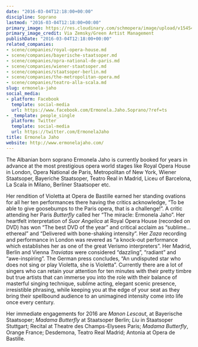 ```yaml
---
date: "2016-03-04T12:18:00+00:00"
discipline: Soprano
lastmod: "2016-03-04T12:18:00+00:00"
primary_image: https://res.cloudinary.com/schmopera/image/upload/v1545409169/media/webhook-uploads/1457093748649/JAHO-Ermonela-Half-body-bwSquare.jpg.jpg
primary_image_credit: Via Zemsky/Green Artist Management
publishDate: "2016-03-04T12:18:00+00:00"
related_companies:
- scene/companies/royal-opera-house.md
- scene/companies/bayerische-staatsoper.md
- scene/companies/opra-national-de-paris.md
- scene/companies/wiener-staatsoper.md
- scene/companies/staatsoper-berlin.md
- scene/companies/the-metropolitan-opera.md
- scene/companies/teatro-alla-scala.md
slug: ermonela-jaho
social_media:
- platform: Facebook
  template: social-media
  url: https://www.facebook.com/Ermonela.Jaho.Soprano/?ref=ts
- _template: people_single
  platform: Twitter
  template: social-media
  url: https://twitter.com/ErmonelaJaho
title: Ermonela Jaho
website: http://www.ermonelajaho.com/
---
```


The Albanian born soprano Ermonela Jaho is currently booked for years in advance at the most prestigious opera world stages like Royal Opera House in London, Opera National de Paris, Metropolitan of New York, Wiener Staatsoper, Bayeriche Staatsoper, Teatro Real in Madrid, Liceu of Barcelona, La Scala in Milano, Berliner Staatsoper etc.

Her rendition of Violetta at Opera de Bastille earned her standing ovations for all her ten performances there having the critics acknowledge, “To be able to give goosebumps to the Paris opera, that is a challenge!”. A critic attending her Paris *Butterfly* called her “The miracle: Ermonela Jaho”. Her heartfelt interpretation of *Suor Angelica* at Royal Opera House (recorded on DVD) has won “The best DVD of the year” and critical acclaim as “sublime… ethereal” and “Delivered with bone-shaking intensity”. Her *Zaza* recording and performance in London was revered as “a knock-out performance which establishes her as one of the great Verismo interpreters”. Her Madrid, Berlin and Vienna *Traviatas* were considered “dazzling”, “radiant” and “awe-inspiring”. The German press concludes, “An undisputed star who does not sing or play Violetta, she is Violetta”. Currently there are a lot of singers who can retain your attention for ten minutes with their pretty timbre but true artists that can immerse you into the role with their balance of masterful singing technique, sublime acting, elegant scenic presence, irresistible phrasing, while keeping you at the edge of your seat as they bring their spellbound audience to an unimagined intensity come into life once every century.

Her immediate engagements for 2016 are *Manon Lescaut*, at Bayerische Staatsoper; *Madama Butterfly* at Staatsoper Berlin; *Liu* in Staatsoper Stuttgart; Recital at Theatre des Champs-Elysees Paris; *Madama Butterfly*, Orange France; Desdemona, Teatro Real Madrid; Antonia at Opera de Bastille.
